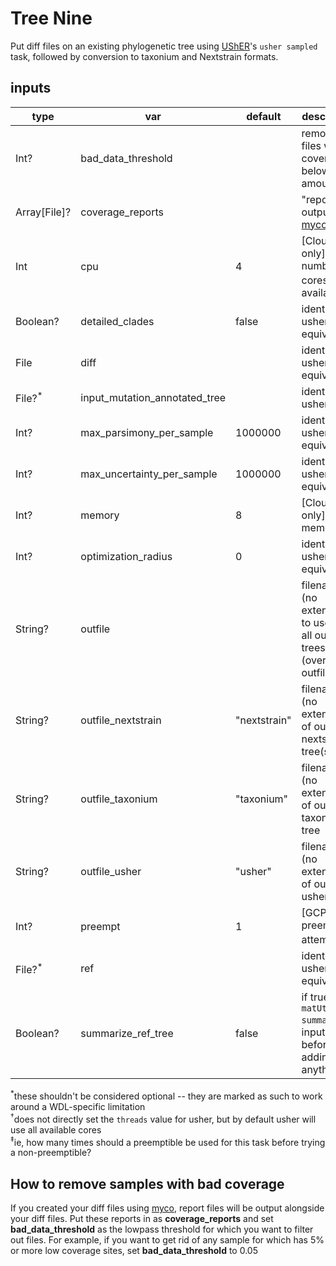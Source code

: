 # Tree Nine
Put diff files on an existing phylogenetic tree using [UShER](https://www.nature.com/articles/s41588-021-00862-7)'s `usher sampled` task, followed by conversion to taxonium and Nextstrain formats.
 
## inputs
| type    	        | var                        	| default 	| description                                                           |
|--------------     |----------------------------	|---------	|-----------------------------------------------------------------------|
| Int?              | bad_data_threshold            |        	| remove files with coverage below this amount                          |
| Array[File]?      | coverage_reports              |        	| "reports" output from [myco](https://github.com/aofarrel/myco)        |
| Int     	        | cpu                        	| 4       	| [Cloud only] number of cores<sup>†</sup> available                    |
| Boolean? 	        | detailed_clades            	| false   	| identical to usher equivalent                                         |
| File    	        | diff                       	|         	| identical to usher equivalent                                         |
| File?<sup>*</sup> | input_mutation_annotated_tree |         	| identical to usher i                                                  |
| Int?           	| max_parsimony_per_sample   	| 1000000 	| identical to usher equivalent                                         |
| Int?           	| max_uncertainty_per_sample 	| 1000000 	| identical to usher equivalent                                         |
| Int?           	| memory                     	| 8       	| [Cloud only] memory                                                   |
| Int?     	        | optimization_radius        	| 0       	| identical to usher equivalent                                         |
| String?        	| outfile                    	|        	| filename (no extension) to use on all output trees (overrides outfile_\*)  |
| String?        	| outfile_nextstrain           	| "nextstrain"	| filename (no extension) of output nextstrain tree(s)                       |
| String?        	| outfile_taxonium           	| "taxonium"	| filename (no extension) of output taxonium tree                       |
| String?        	| outfile_usher              	| "usher"	| filename (no extension) of output usher tree                          |
| Int?           	| preempt                    	| 1       	| [GCP only] preemptible attempts<sup>‡</sup>                           |
| File?<sup>*</sup> | ref                           |         	| identical to usher equivalent                                         |
| Boolean? 	        | summarize_ref_tree         	| false   	| if true, run `matUtils summary` on input tree before adding anything  |

<sup>*</sup>these shouldn't be considered optional -- they are marked as such to work around a WDL-specific limitation  
<sup>†</sup>does not directly set the `threads` value for usher, but by default usher will use all available cores  
<sup>‡</sup>ie, how many times should a preemptible be used for this task before trying a non-preemptible?  


## How to remove samples with bad coverage
If you created your diff files using [myco](https://github.com/aofarrel/myco), report files will be output alongside your diff files. Put these reports in as **coverage_reports** and set **bad_data_threshold** as the lowpass threshold for which you want to filter out files. For example, if you want to get rid of any sample for which has 5% or more low coverage sites, set **bad_data_threshold** to 0.05